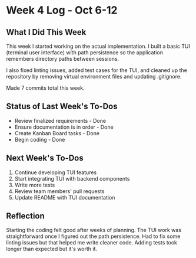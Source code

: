 # Week 4 Log - Oct 6-12

## What I Did This Week

This week I started working on the actual implementation. I built a basic TUI (terminal user interface) with path persistence so the application remembers directory paths between sessions.

I also fixed linting issues, added test cases for the TUI, and cleaned up the repository by removing virtual environment files and updating .gitignore.

Made 7 commits total this week.

## Status of Last Week's To-Dos

- Review finalized requirements - Done
- Ensure documentation is in order - Done
- Create Kanban Board tasks - Done
- Begin coding - Done

## Next Week's To-Dos

1. Continue developing TUI features
2. Start integrating TUI with backend components
3. Write more tests
4. Review team members' pull requests
5. Update README with TUI documentation

## Reflection

Starting the coding felt good after weeks of planning. The TUI work was straightforward once I figured out the path persistence. Had to fix some linting issues but that helped me write cleaner code. Adding tests took longer than expected but it's worth it.
